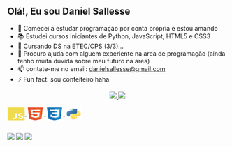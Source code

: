 ## Olá!, Eu sou Daniel Sallesse

- 🔭 Comecei a estudar programação por conta própria e estou amando
- 📚 Estudei cursos iniciantes de Python, JavaScript, HTML5 e CSS3
- 🌱 Cursando DS na ETEC/CPS (3/3)...
- 🤔 Procuro ajuda com alguem experiente na area de programação (ainda tenho muita dúvida sobre meu futuro na area)
- 📫 contate-me no email: danielsallesse@gmail.com
- ⚡ Fun fact: sou confeiteiro haha

<div align="center">
  <a href="https://github.com/bmaizena">
  <img height="180em" src="https://github-readme-stats.vercel.app/api?username=bmaizena&show_icons=true&theme=dracula&include_all_commits=true&count_private=true"/>
  <img height="180em" src="https://github-readme-stats.vercel.app/api/top-langs/?username=bmaizena&layout=compact&langs_count=7&theme=dracula"/>
</div>

<div style="display: inline_block"><br>
  <img align="center" alt="Rafa-Js" height="30" width="40" src="https://raw.githubusercontent.com/devicons/devicon/master/icons/javascript/javascript-plain.svg">
  <img align="center" alt="Rafa-HTML" height="30" width="40" src="https://raw.githubusercontent.com/devicons/devicon/master/icons/html5/html5-original.svg">
  <img align="center" alt="Rafa-CSS" height="30" width="40" src="https://raw.githubusercontent.com/devicons/devicon/master/icons/css3/css3-original.svg">
  <img align="center" alt="Rafa-Python" height="30" width="40" src="https://raw.githubusercontent.com/devicons/devicon/master/icons/python/python-original.svg">
</div>

##

<div> 
  <a href="https://www.instagram.com/b_maizena/" target="_blank"><img src="https://img.shields.io/badge/-Instagram-%23E4405F?style=for-the-badge&logo=instagram&logoColor=white" target="_blank"></a>
  <a href = "mailto:danielsallesse@gmail.com"><img src="https://img.shields.io/badge/-Gmail-%23333?style=for-the-badge&logo=gmail&logoColor=white" target="_blank"></a>
  <a href="https://www.linkedin.com/in/daniel-sallesse-730465254/" target="_blank"><img src="https://img.shields.io/badge/-LinkedIn-%230077B5?style=for-the-badge&logo=linkedin&logoColor=white" target="_blank"></a> 
  

  
</div>

